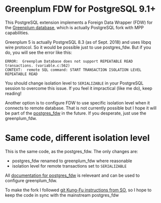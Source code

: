  Greenplum FDW for PostgreSQL 9.1+
==============================

This PostgreSQL extension implements a Foreign Data Wrapper (FDW) for
the [Greenplum database](https://greenplum.org/), which is actually PostgreSQL fork with MPP capabilities.

Greenplum 5 is actually PostgreSQL 8.3 (as of Sept. 2018) and uses libpq wire protocol. So it would be possible just to use postgres_fdw.
But if you do, you will see the error like this:

```
ERROR:  Greenplum Database does not support REPEATABLE READ transactions. (variable.c:562)
CONTEXT:  remote SQL command: START TRANSACTION ISOLATION LEVEL REPEATABLE READ
```

You should change isolation level to `SERIALIZABLE` in your PostgreSQL session to overcome this issue. If you feel it impractical (like me do), keep reading!

Another option is to configure FDW to use specific isolation level when it connects to remote database. That is not currently possible but I hope it will be part of the [postgres_fdw](https://github.com/postgres/postgres/tree/master/contrib/postgres_fdw) in the future. If you desperate, just use the greenplum_fdw.

 Same code, different isolation level
==============================
 
This is the same code, as the postgres_fdw. The only changes are:
 
 * postgres_fdw renamed to greenplum_fdw where reasonable
 * isolation level for remote transactions set to `SERIALIZABLE`

All [documentation for postgres_fdw](https://www.postgresql.org/docs/current/static/postgres-fdw.html) is releveant and can be used to configure greenplum_fdw.

To make the fork I followed [git Kung-Fu instructions from SO](https://stackoverflow.com/questions/24577084/forking-a-sub-directory-of-a-repository-on-github-and-making-it-part-of-my-own-r), so I hope to keep the code in sync with the mainstream postgres_fdw
 

